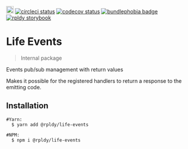 <a href="https://badge.fury.io/js/%40rpldy%2Flife-events">
    <img src="https://badge.fury.io/js/%40rpldy%2Flife-events.svg" alt="npm version" height="20"></a>
<a href="https://circleci.com/gh/rpldy/react-uploady">
    <img src="https://circleci.com/gh/rpldy/react-uploady.svg?style=svg" alt="circleci status"/></a>  
<a href="https://codecov.io/gh/rpldy/react-uploady">
    <img src="https://codecov.io/gh/rpldy/react-uploady/branch/master/graph/badge.svg" alt="codecov status"/></a> 
<a href="https://bundlephobia.com/result?p=@rpldy/life-events">
    <img src="https://badgen.net/bundlephobia/minzip/@rpldy/life-events" alt="bundlephobia badge"/></a>
<a href="https://react-uploady-storybook.netlify.com">
   <img src="https://cdn.jsdelivr.net/gh/storybookjs/brand@master/badge/badge-storybook.svg" alt="rpldy storybook"/></a> 

# Life Events

> Internal package 

Events pub/sub management with return values

Makes it possible for the registered handlers to return a response to the emitting code.

## Installation
 
```shell
#Yarn:
  $ yarn add @rpldy/life-events

#NPM:
  $ npm i @rpldy/life-events
``` 
